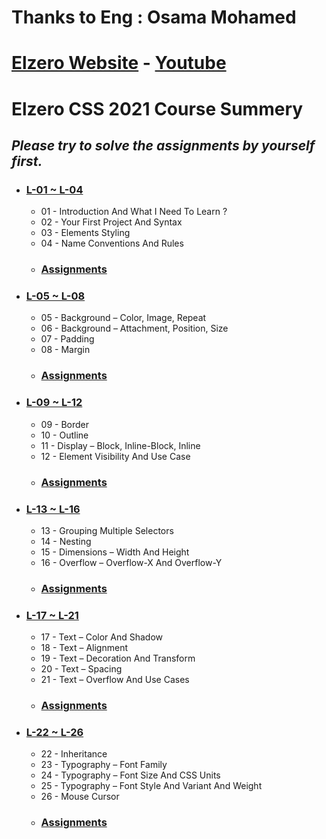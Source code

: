 # Thanks to Eng : Osama Mohamed
# [Elzero Website](https://elzero.org/) - [Youtube](https://www.youtube.com/playlist?list=PLDoPjvoNmBAzjsz06gkzlSrlev53MGIKe)
# Elzero CSS 2021 Course Summery
## *Please try to solve the assignments by yourself first.*

* ### [L-01 ~ L-04](https://github.com/islamahmedc/Elzero_CSS_2021_Course/wiki/Home---L-01-~-L-04)
    * 01 - Introduction And What I Need To Learn ?
    * 02 - Your First Project And Syntax
    * 03 - Elements Styling
    * 04 - Name Conventions And Rules
    * ### [Assignments](https://github.com/islamahmedc/Elzero_CSS_2021_Course/tree/master/Assignments/L-01~L-04)
* ### [L-05 ~ L-08](https://github.com/islamahmedc/Elzero_CSS_2021_Course/wiki/L-05-~-L-08)
    * 05 - Background – Color, Image, Repeat
    * 06 - Background – Attachment, Position, Size
    * 07 - Padding
    * 08 - Margin
    * ### [Assignments](https://github.com/islamahmedc/Elzero_CSS_2021_Course/tree/master/Assignments/L-05~L-08)
* ### [L-09 ~ L-12](https://github.com/islamahmedc/Elzero_CSS_2021_Course/wiki/L-09-~-L-12)
    * 09 - Border
    * 10 - Outline
    * 11 - Display – Block, Inline-Block, Inline
    * 12 - Element Visibility And Use Case
    * ### [Assignments](https://github.com/islamahmedc/Elzero_CSS_2021_Course/tree/master/Assignments/L-09~L-12)
* ### [L-13 ~ L-16](https://github.com/islamahmedc/Elzero_CSS_2021_Course/wiki/L-13-~-L-16)
    * 13 - Grouping Multiple Selectors
    * 14 - Nesting
    * 15 - Dimensions – Width And Height
    * 16 - Overflow – Overflow-X And Overflow-Y
    * ### [Assignments](https://github.com/islamahmedc/Elzero_CSS_2021_Course/tree/master/Assignments/L-13~L-16)
* ### [L-17 ~ L-21](https://github.com/islamahmedc/Elzero_CSS_2021_Course/wiki/L-17-~-L-21)
    * 17 - Text – Color And Shadow
    * 18 - Text – Alignment
    * 19 - Text – Decoration And Transform
    * 20 - Text – Spacing
    * 21 - Text – Overflow And Use Cases
    * ### [Assignments](https://github.com/islamahmedc/Elzero_CSS_2021_Course/tree/master/Assignments/L-17~L-21)
* ### [L-22 ~ L-26](https://github.com/islamahmedc/Elzero_CSS_2021_Course/wiki/L-22-~-L-26)
    * 22 - Inheritance
    * 23 - Typography – Font Family
    * 24 - Typography – Font Size And CSS Units
    * 25 - Typography – Font Style And Variant And Weight
    * 26 - Mouse Cursor
    * ### [Assignments](https://github.com/islamahmedc/Elzero_CSS_2021_Course/tree/master/Assignments/L-22~L-26)